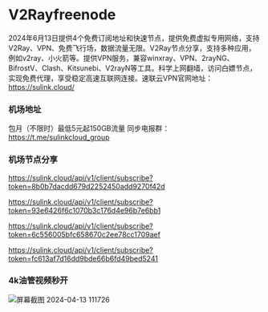 # V2Rayfreenode
2024年6月13日提供4个免费订阅地址和快速节点，提供免费虚拟专用网络，支持V2Ray、VPN、免费飞行场，数据流量无限。V2Ray节点分享，支持多种应用，例如v2ray、小火箭等。提供VPN服务，兼容winxray、VPN、2rayNG、BifrostV、Clash、Kitsunebi、V2rayN等工具。科学上网翻墙，访问白嫖节点，实现免费代理，享受稳定高速互联网连接。速联云VPN官网地址：https://sulink.cloud/

### 机场地址

包月（不限时）最低5元起150GB流量
同步电报群：https://t.me/sulinkcloud_group

### 机场节点分享

https://sulink.cloud/api/v1/client/subscribe?token=8b0b7dacdd679d2252450add9270f42d

https://sulink.cloud/api/v1/client/subscribe?token=93e6426f6c1070b3c176d4e96b7e6bb1

https://sulink.cloud/api/v1/client/subscribe?token=6c556005bfc658670c2ee78cc1709aef

https://sulink.cloud/api/v1/client/subscribe?token=fc613af7d16dd9bde66b6fd49bed5241

### 4k油管视频秒开

![屏幕截图 2024-04-13 111726](https://github.com/xfxssr/ssnode/assets/160599155/38ebd832-e0a3-40fc-a3be-008cf5103b34)


